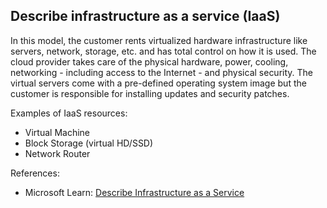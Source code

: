 ## Describe infrastructure as a service (IaaS)

In this model, the customer rents virtualized hardware infrastructure like servers,  network, storage, etc. and has total control on how it is used. The cloud provider takes care of the physical hardware, power, cooling, networking - including access to the Internet - and physical security. The virtual servers come with a pre-defined operating system image but the customer is responsible for installing updates and security patches.

Examples of IaaS resources:
* Virtual Machine
* Block Storage (virtual HD/SSD)
* Network Router

References:

* Microsoft Learn: [Describe Infrastructure as a Service](https://learn.microsoft.com/en-us/training/modules/describe-cloud-service-types/2-describe-infrastructure-service)
